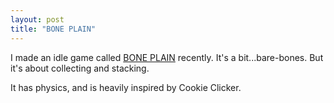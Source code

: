 ```yaml
---
layout: post
title: "BONE PLAIN"
---
```


I made an idle game called [BONE PLAIN](https://7cr.co/boneplain/) recently. It's a bit...bare-bones. But it's about collecting and stacking.

It has physics, and is heavily inspired by Cookie Clicker.
